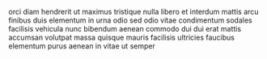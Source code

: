 orci diam hendrerit ut maximus tristique nulla libero et interdum mattis arcu
finibus duis elementum in urna odio sed odio vitae condimentum sodales
facilisis vehicula nunc bibendum aenean commodo dui dui erat mattis accumsan
volutpat massa quisque mauris facilisis ultricies faucibus elementum purus
aenean in vitae ut semper